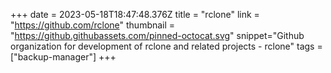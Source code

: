 +++
date = 2023-05-18T18:47:48.376Z
title = "rclone"
link = "https://github.com/rclone"
thumbnail = "https://github.githubassets.com/pinned-octocat.svg"
snippet="Github organization for development of rclone and related projects - rclone"
tags = ["backup-manager"]
+++
